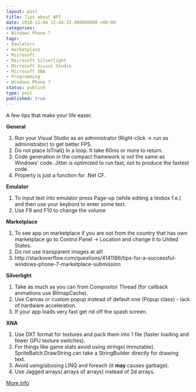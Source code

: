 ```yaml
---
layout: post
title: Tips about WP7
date: 2010-11-04 22:44:33.000000000 +00:00
categories:
- Windows Phone 7
tags:
- Emulators
- marketplace
- Microsoft
- Microsoft Silverlight
- Microsoft Visual Studio
- Microsoft XNA
- Programming
- Windows Phone 7
status: publish
type: post
published: true
---
```

<p>A few tips that make your life easer.</p>
<p><strong>General</strong></p>
<ol>
<li>Run your Visual Studio as an administrator (Right-click -&gt; run as administrator) to get better FPS.</li>
<li>Do not place IsTrial() in a loop. It take 60ms or more to return.</li>
<li>Code generation in the compact framework is not the same as  Windows' code. Jitter is optimized to run fast, not to produce the fastest code.</li>
<li>Property is just a function for .Net CF.</li>
</ol>
<p><strong>Emulator</strong></p>
<ol>
<li>To input text into emulator press Page-up (while editing a texbox f.e.) and then use your keybord to enter some text.</li>
<li>Use F9 and F10 to change the volume</li>
</ol>
<p><strong>Marketplace</strong></p>
<ol>
<li>To see app on marketplace if you are not from the country that has own  marketplace go to Control Panel -&gt; Location and change it to United  States.</li>
<li>Do not use transparent images at all!</li>
<li>http://stackoverflow.com/questions/4141186/tips-for-a-successful-windows-phone-7-marketplace-submission</li>
</ol>
<p><strong>Silverlight</strong></p>
<ol>
<li>Take as much as you can from Compositor Thread (for callback animations use BitmapCache).</li>
<li>Use Canvas or custom popup instead of default one (Popup class) - lack of hardware acceleration.</li>
<li>If your app loads very fast get rid off the spash screen.</li>
</ol>
<p><strong>XNA</strong></p>
<ol>
<li>Use DXT format for textures and pack them into 1 file (faster loading and fewer GPU texture switches).</li>
<li>For things like game stats avoid using strings( immutable). SpriteBatch.DrawString can take a StringBuilder directly for drawing text.</li>
<li>Avoid using/abusing LINQ and foreach (it <strong>may </strong>causes garbage).</li>
<li>Use Jagged arrays( arrays of arrays) instead of 2d arrays.</li>
</ol>
<p><a href="http://timheuer.com/blog/archive/2010/09/16/windows-phone-7-developer-tips-and-tricks.aspx">More info</a></p>
